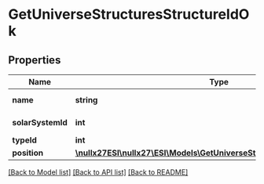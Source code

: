# GetUniverseStructuresStructureIdOk

## Properties
Name | Type | Description | Notes
------------ | ------------- | ------------- | -------------
**name** | **string** | The full name of the structure | 
**solarSystemId** | **int** | solar_system_id integer | 
**typeId** | **int** | type_id integer | [optional] 
**position** | [**\nullx27ESI\nullx27\ESI\Models\GetUniverseStructuresStructureIdPosition**](GetUniverseStructuresStructureIdPosition.md) |  | [optional] 

[[Back to Model list]](../README.md#documentation-for-models) [[Back to API list]](../README.md#documentation-for-api-endpoints) [[Back to README]](../README.md)


